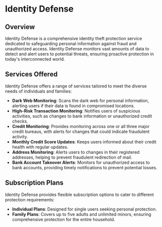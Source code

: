 # Identity Defense

## Overview
Identity Defense is a comprehensive identity theft protection service dedicated to safeguarding personal information against fraud and unauthorized access. Identity Defense monitors vast amounts of data to detect and alert users to potential threats, ensuring proactive protection in today's interconnected world.

## Services Offered
Identity Defense offers a range of services tailored to meet the diverse needs of individuals and families:

- **Dark Web Monitoring**: Scans the dark web for personal information, alerting users if their data is found in compromised locations.
- **High-Risk Transaction Monitoring**: Notifies users of suspicious activities, such as changes to bank information or unauthorized credit checks.
- **Credit Monitoring**: Provides monitoring across one or all three major credit bureaus, with alerts for changes that could indicate fraudulent activity.
- **Monthly Credit Score Updates**: Keeps users informed about their credit health with regular updates.
- **Address Monitoring**: Alerts users to changes in their registered addresses, helping to prevent fraudulent redirection of mail.
- **Bank Account Takeover Alerts**: Monitors for unauthorized access to bank accounts, providing timely notifications to prevent potential losses.

## Subscription Plans
Identity Defense provides flexible subscription options to cater to different protection requirements:

- **Individual Plans**: Designed for single users seeking personal protection.
- **Family Plans**: Covers up to five adults and unlimited minors, ensuring comprehensive protection for the entire household.


